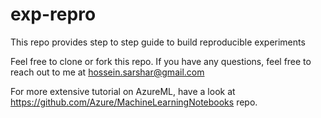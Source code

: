 # exp-repro
This repo provides step to step guide to build reproducible experiments

Feel free to clone or fork this repo. If you have any questions, feel free to reach out to me at hossein.sarshar@gmail.com

For more extensive tutorial on AzureML, have a look at https://github.com/Azure/MachineLearningNotebooks repo.
